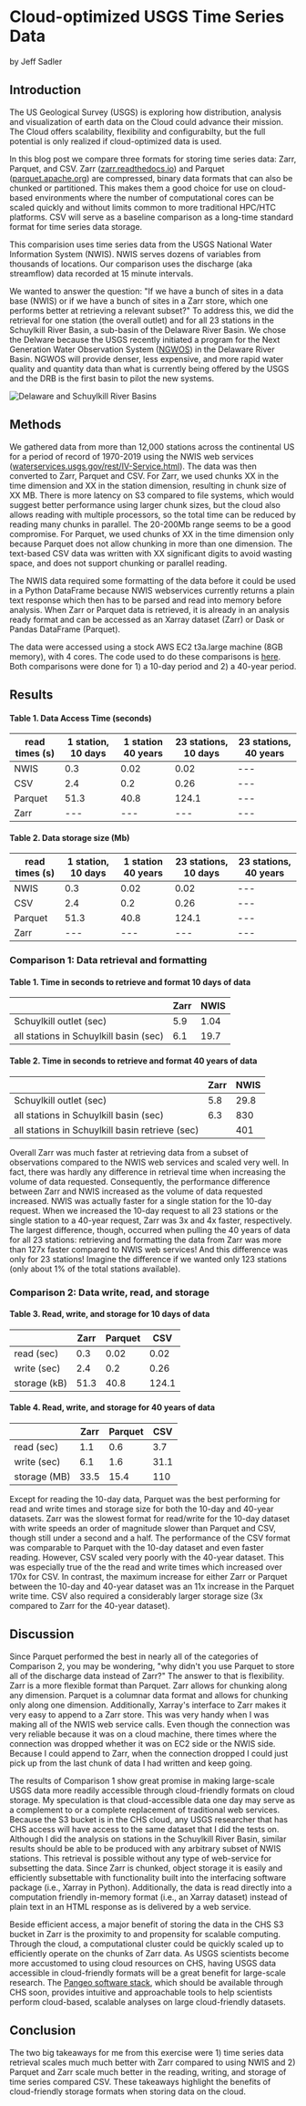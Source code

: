 # Cloud-optimized USGS Time Series Data
by Jeff Sadler

## Introduction
The US Geological Survey (USGS) is exploring how distribution, analysis and visualization of earth data on the Cloud could advance their mission.  The Cloud offers scalability, flexibility and configurabilty, but the full potential is only realized if cloud-optimized data is used. 

In this blog post we compare three formats for storing time series data: Zarr, Parquet, and CSV. Zarr ([zarr.readthedocs.io](https://zarr.readthedocs.io/en/stable/)) and Parquet ([parquet.apache.org](https://parquet.apache.org)) are compressed, binary data formats that can also be chunked or partitioned. This makes them a good choice for use on cloud-based environments where the number of computational cores can be scaled quickly and without limits common to more traditional HPC/HTC platforms. CSV will serve as a baseline comparison as a long-time standard format for time series data storage.

This comparision uses time series data from the USGS National Water Information System (NWIS). NWIS serves dozens of variables from thousands of locations.  Our comparison uses the discharge (aka streamflow) data recorded at 15 minute intervals.

We wanted to answer the question: "If we have a bunch of sites in a data base (NWIS) or if we have a bunch of sites in a Zarr store, which one performs better at retrieving a relevant subset?" To address this, we did the retrieval for one station (the overall outlet) and for all 23 stations in the Schuylkill River Basin, a sub-basin of the Delaware River Basin.  We chose the Delware because the USGS recently initiated a program for the Next Generation Water Observation System ([NGWOS](https://www.usgs.gov/mission-areas/water-resources/science/usgs-next-generation-water-observing-system-ngwos?qt-science_center_objects=0#qt-science_center_objects)) in the Delaware River Basin. NGWOS will provide denser, less expensive, and more rapid water quality and quantity data than what is currently being offered by the USGS and the DRB is the first basin to pilot the new systems. 

![Delaware and Schuylkill River Basins](fig/drb_gauges1.png)

## Methods

We gathered data from more than 12,000 stations across the continental US for a period of record of 1970-2019 using the NWIS web services ([waterservices.usgs.gov/rest/IV-Service.html](https://waterservices.usgs.gov/rest/IV-Service.html)).
The data was then converted to Zarr, Parquet and CSV.  For Zarr, we used chunks XX in the time dimension and XX in the station dimension, resulting in chunk size of XX MB.  There is more latency on S3 compared to file systems, which would suggest better performance using larger chunk sizes, but the cloud also allows reading with multiple processors, so the total time can be reduced by reading many chunks in parallel.  The 20-200Mb range seems to be a good compromise.  For Parquet, we used chunks of XX in the time dimension only because Parquet does not allow chunking in more than one dimension.  The text-based CSV data was written with XX significant digits to avoid wasting space, and does not support chunking or parallel reading. 

The NWIS data required some formatting of the data before it could be used in a Python DataFrame because NWIS webservices currently returns a plain text response which then has to be parsed and read into memory before analysis. When Zarr or Parquet data is retrieved, it is already in an analysis ready format and can be accessed as an Xarray dataset (Zarr) or Dask or Pandas DataFrame (Parquet). 

The data were accessed using a stock AWS EC2 t3a.large machine (8GB memory), with 4 cores.  The code used to do these comparisons is [here](https://github.com/jsadler2/usgs_zarr_blog/blob/master/comparison.py). Both comparisons were done for 1) a 10-day period and 2) a 40-year period.  


## Results

#### Table 1. Data Access Time (seconds)
|read times (s) | 1 station, 10 days| 1 station 40 years | 23 stations, 10 days | 23 stations, 40 years |
|---|------| ---|---| ---|
|NWIS| 0.3 | 0.02 | 0.02 | ---| 
|CSV| 2.4 | 0.2 | 0.26 | ---| 
|Parquet| 51.3 | 40.8 | 124.1 | ---| 
|Zarr |---| ---|---| ---|

#### Table 2. Data storage size (Mb)

|read times (s) | 1 station, 10 days| 1 station 40 years | 23 stations, 10 days | 23 stations, 40 years |
|---|------| ---|---| ---|
|NWIS| 0.3 | 0.02 | 0.02 | ---| 
|CSV| 2.4 | 0.2 | 0.26 | ---| 
|Parquet| 51.3 | 40.8 | 124.1 | ---| 
|Zarr |---| ---|---| ---|

### Comparison 1: Data retrieval and formatting

#### Table 1. Time in seconds to retrieve and format 10 days of data
| | Zarr | NWIS|
|---|---|---|
|Schuylkill outlet (sec)| 5.9 | 1.04| 
|all stations in Schuylkill basin (sec)| 6.1 | 19.7|  

#### Table 2. Time in seconds to retrieve and format 40 years of data 
| | Zarr | NWIS|
|---|---|---|
|Schuylkill outlet (sec)| 5.8 | 29.8 | 
|all stations in Schuylkill basin (sec)| 6.3 | 830 |  
|all stations in Schuylkill basin retrieve (sec)| | 401 |  

Overall Zarr was much faster at retrieving data from a subset of observations compared to the NWIS web services and scaled very well. In fact, there was hardly any difference in retrieval time when increasing the volume of data requested. Consequently, the performance difference between Zarr and NWIS increased as the volume of data requested increased. NWIS was actually faster for a single station for the 10-day request. When we increased the 10-day request to all 23 stations or the single station to a 40-year request, Zarr was 3x and 4x faster, respectively. The largest difference, though, occurred when pulling the 40 years of data for all 23 stations: retrieving and formatting the data from Zarr was more than 127x faster compared to NWIS web services! And this difference was only for 23 stations! Imagine the difference if we wanted only 123 stations (only about 1% of the total stations available).

<!-- The 830 seconds it took to retrieve from NWIS and format the 40 years of data from the 23 stations in the Schuylkill basin was split nearly evenly between retrieval and formatting. -->

### Comparison 2: Data write, read, and storage


#### Table 3. Read, write, and storage for 10 days of data
| | Zarr | Parquet| CSV|
|---|---|---| ---|
|read (sec)| 0.3 | 0.02 | 0.02 | 
|write (sec)| 2.4 | 0.2 | 0.26 | 
|storage (kB)| 51.3 | 40.8 | 124.1 | 

#### Table 4. Read, write, and storage for 40 years of data 
| | Zarr | Parquet| CSV|
|---|---|---| ---|
|read (sec)| 1.1 | 0.6 | 3.7 | 
|write (sec)| 6.1 | 1.6 | 31.1 | 
|storage (MB)| 33.5 | 15.4 | 110 | 

Except for reading the 10-day data, Parquet was the best performing for read and write times and storage size for both the 10-day and 40-year datasets. Zarr was the slowest format for read/write for the 10-day dataset with write speeds an order of magnitude slower than Parquet and CSV, though still under a second and a half. The performance of the CSV format was comparable to Parquet with the 10-day dataset and even faster reading. However, CSV scaled very poorly with the 40-year dataset. This was especially true of the the read and write times which increased over 170x for CSV. In contrast, the maximum increase for either Zarr or Parquet between the 10-day and 40-year dataset was an 11x increase in the Parquet write time. CSV also required a considerably larger storage size (3x compared to Zarr for the 40-year dataset).

## Discussion 
Since Parquet performed the best in nearly all of the categories of Comparison 2, you may be wondering, "why didn't you use Parquet to store all of the discharge data instead of Zarr?" The answer to that is flexibility. Zarr is a more flexible format than Parquet. Zarr allows for chunking along any dimension. Parquet is a columnar data format and allows for chunking only along one dimension. Additionally, Xarray's interface to Zarr makes it very easy to append to a Zarr store. This was very handy when I was making all of the NWIS web service calls. Even though the connection was very reliable because it was on a cloud machine, there times where the connection was dropped whether it was on EC2 side or the NWIS side. Because I could append to Zarr, when the connection dropped I could just pick up from the last chunk of data I had written and keep going.

The results of Comparison 1 show great promise in making large-scale USGS data more readily accessible through cloud-friendly formats on cloud storage. My speculation is that cloud-accessible data one day may serve as a complement to or a complete replacement of traditional web services. Because the S3 bucket is in the CHS cloud, any USGS researcher that has CHS access will have access to the same dataset that I did the tests on. Although I did the analysis on stations in the Schuylkill River Basin, similar results should be able to be produced with any arbitrary subset of NWIS stations. This retrieval is possible without any type of web-service for subsetting the data. Since Zarr is chunked, object storage it is easily and efficiently subsettable with functionality built into the interfacing software package (i.e., Xarray in Python). Additionally, the data is read directly into a computation friendly in-memory format (i.e., an Xarray dataset) instead of plain text in an HTML response as is delivered by a web service.

Beside efficient access, a major benefit of storing the data in the CHS S3 bucket in Zarr is the proximity to and propensity for scalable computing. Through the cloud, a computational cluster could be quickly scaled up to efficiently operate on the chunks of Zarr data. As USGS scientists become more accustomed to using cloud resources on CHS, having USGS data accessible in cloud-friendly formats will be a great benefit for large-scale research. The [Pangeo software stack](https://www.pangeo.io), which should be available through CHS soon, provides intuitive and approachable tools to help scientists perform cloud-based, scalable analyses on large cloud-friendly datasets.  

## Conclusion
The two big takeaways for me from this exercise were 1) time series data retrieval scales much much better with Zarr compared to using NWIS and 2) Parquet and Zarr scale much better in the reading, writing, and storage of time series compared CSV. These takeaways highlight the benefits of cloud-friendly storage formats when storing data on the cloud.
